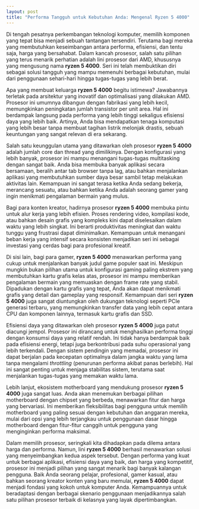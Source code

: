 ```yaml
---
layout: post
title: "Performa Tangguh untuk Kebutuhan Anda: Mengenal Ryzen 5 4000"
---
```


Di tengah pesatnya perkembangan teknologi komputer, memilih komponen yang tepat bisa menjadi sebuah tantangan tersendiri. Terutama bagi mereka yang membutuhkan keseimbangan antara performa, efisiensi, dan tentu saja, harga yang bersahabat. Dalam kancah prosesor, salah satu pilihan yang terus menarik perhatian adalah lini prosesor dari AMD, khususnya yang mengusung nama **ryzen 5 4000**. Seri ini telah membuktikan diri sebagai solusi tangguh yang mampu memenuhi berbagai kebutuhan, mulai dari penggunaan sehari-hari hingga tugas-tugas yang lebih berat.

Apa yang membuat keluarga **ryzen 5 4000** begitu istimewa? Jawabannya terletak pada arsitektur yang inovatif dan optimalisasi yang dilakukan AMD. Prosesor ini umumnya dibangun dengan fabrikasi yang lebih kecil, memungkinkan peningkatan jumlah transistor per unit area. Hal ini berdampak langsung pada performa yang lebih tinggi sekaligus efisiensi daya yang lebih baik. Artinya, Anda bisa mendapatkan tenaga komputasi yang lebih besar tanpa membuat tagihan listrik melonjak drastis, sebuah keuntungan yang sangat relevan di era sekarang.

Salah satu keunggulan utama yang ditawarkan oleh prosesor **ryzen 5 4000** adalah jumlah core dan thread yang dimilikinya. Dengan konfigurasi yang lebih banyak, prosesor ini mampu menangani tugas-tugas multitasking dengan sangat baik. Anda bisa membuka banyak aplikasi secara bersamaan, beralih antar tab browser tanpa lag, atau bahkan menjalankan aplikasi yang membutuhkan sumber daya besar sambil tetap melakukan aktivitas lain. Kemampuan ini sangat terasa ketika Anda sedang bekerja, merancang sesuatu, atau bahkan ketika Anda adalah seorang gamer yang ingin menikmati pengalaman bermain yang mulus.

Bagi para konten kreator, hadirnya prosesor **ryzen 5 4000** membuka pintu untuk alur kerja yang lebih efisien. Proses rendering video, kompilasi kode, atau bahkan desain grafis yang kompleks kini dapat diselesaikan dalam waktu yang lebih singkat. Ini berarti produktivitas meningkat dan waktu tunggu yang frustrasi dapat diminimalkan. Kemampuan untuk menangani beban kerja yang intensif secara konsisten menjadikan seri ini sebagai investasi yang cerdas bagi para profesional kreatif.

Di sisi lain, bagi para gamer, **ryzen 5 4000** menawarkan performa yang cukup untuk menjalankan banyak judul game populer saat ini. Meskipun mungkin bukan pilihan utama untuk konfigurasi gaming paling ekstrem yang membutuhkan kartu grafis kelas atas, prosesor ini mampu memberikan pengalaman bermain yang memuaskan dengan frame rate yang stabil. Dipadukan dengan kartu grafis yang tepat, Anda akan dapat menikmati grafis yang detail dan gameplay yang responsif. Kemampuan dari seri **ryzen 5 4000** juga sangat diuntungkan oleh dukungan teknologi seperti PCIe generasi terbaru, yang memungkinkan transfer data yang lebih cepat antara CPU dan komponen lainnya, termasuk kartu grafis dan SSD.

Efisiensi daya yang ditawarkan oleh prosesor **ryzen 5 4000** juga patut diacungi jempol. Prosesor ini dirancang untuk menghasilkan performa tinggi dengan konsumsi daya yang relatif rendah. Ini tidak hanya berdampak baik pada efisiensi energi, tetapi juga berkontribusi pada suhu operasional yang lebih terkendali. Dengan sistem pendingin yang memadai, prosesor ini dapat berjalan pada kecepatan optimalnya dalam jangka waktu yang lama tanpa mengalami *throttling* (penurunan performa akibat panas berlebih). Hal ini sangat penting untuk menjaga stabilitas sistem, terutama saat menjalankan tugas-tugas yang memakan waktu lama.

Lebih lanjut, ekosistem motherboard yang mendukung prosesor **ryzen 5 4000** juga sangat luas. Anda akan menemukan berbagai pilihan motherboard dengan chipset yang berbeda, menawarkan fitur dan harga yang bervariasi. Ini memberikan fleksibilitas bagi pengguna untuk memilih motherboard yang paling sesuai dengan kebutuhan dan anggaran mereka, mulai dari opsi yang lebih terjangkau untuk penggunaan dasar hingga motherboard dengan fitur-fitur canggih untuk pengguna yang menginginkan performa maksimal.

Dalam memilih prosesor, seringkali kita dihadapkan pada dilema antara harga dan performa. Namun, lini **ryzen 5 4000** berhasil menawarkan solusi yang menyeimbangkan kedua aspek tersebut. Dengan performa yang kuat untuk berbagai aplikasi, efisiensi daya yang baik, dan harga yang kompetitif, prosesor ini menjadi pilihan yang sangat menarik bagi banyak kalangan pengguna. Baik Anda seorang pelajar, profesional, gamer kasual, atau bahkan seorang kreator konten yang baru memulai, **ryzen 5 4000** dapat menjadi fondasi yang kokoh untuk komputer Anda. Kemampuannya untuk beradaptasi dengan berbagai skenario penggunaan menjadikannya salah satu pilihan prosesor terbaik di kelasnya yang layak dipertimbangkan.
